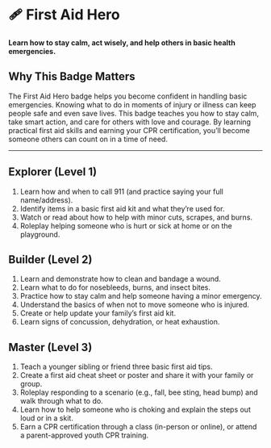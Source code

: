 # 🩹 First Aid Hero

**Learn how to stay calm, act wisely, and help others in basic health emergencies.**

## Why This Badge Matters
The First Aid Hero badge helps you become confident in handling basic emergencies. Knowing what to do in moments of injury or illness can keep people safe and even save lives. This badge teaches you how to stay calm, take smart action, and care for others with love and courage. By learning practical first aid skills and earning your CPR certification, you’ll become someone others can count on in a time of need.

---

## Explorer (Level 1)
1. Learn how and when to call 911 (and practice saying your full name/address).
2. Identify items in a basic first aid kit and what they’re used for.
3. Watch or read about how to help with minor cuts, scrapes, and burns.
4. Roleplay helping someone who is hurt or sick at home or on the playground.

## Builder (Level 2)
1. Learn and demonstrate how to clean and bandage a wound.
2. Learn what to do for nosebleeds, burns, and insect bites.
3. Practice how to stay calm and help someone having a minor emergency.
4. Understand the basics of when not to move someone who is injured.
5. Create or help update your family’s first aid kit.
6. Learn signs of concussion, dehydration, or heat exhaustion.

## Master (Level 3)
1. Teach a younger sibling or friend three basic first aid tips.
2. Create a first aid cheat sheet or poster and share it with your family or group.
3. Roleplay responding to a scenario (e.g., fall, bee sting, head bump) and walk through what to do.
4. Learn how to help someone who is choking and explain the steps out loud or in a skit.
5. Earn a CPR certification through a class (in-person or online), or attend a parent-approved youth CPR training.